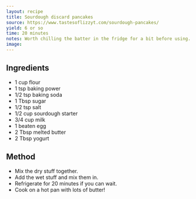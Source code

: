 ```yaml
---
layout: recipe
title: Sourdough discard pancakes
source: https://www.tastesoflizzyt.com/sourdough-pancakes/
yield: 6 or so
time: 20 minutes
notes: Worth chilling the batter in the fridge for a bit before using.
image: 
---
```


## Ingredients
- 1 cup flour
- 1 tsp baking power
- 1/2 tsp baking soda
- 1 Tbsp sugar
- 1/2 tsp salt
- 1/2 cup sourdough starter
- 3/4 cup milk
- 1 beaten egg
- 2 Tbsp melted butter
- 2 Tbsp yogurt

## Method
- Mix the dry stuff together.
- Add the wet stuff and mix them in.
- Refrigerate for 20 minutes if you can wait.
- Cook on a hot pan with lots of butter!
